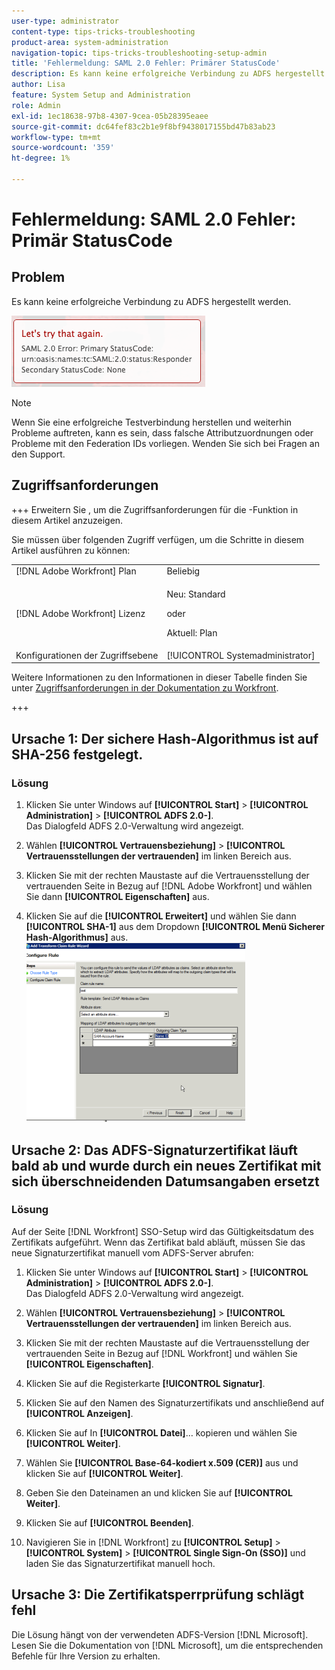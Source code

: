 ```yaml
---
user-type: administrator
content-type: tips-tricks-troubleshooting
product-area: system-administration
navigation-topic: tips-tricks-troubleshooting-setup-admin
title: 'Fehlermeldung: SAML 2.0 Fehler: Primärer StatusCode'
description: Es kann keine erfolgreiche Verbindung zu ADFS hergestellt werden.
author: Lisa
feature: System Setup and Administration
role: Admin
exl-id: 1ec18638-97b8-4307-9cea-05b28395eaee
source-git-commit: dc64fef83c2b1e9f8bf9438017155bd47b83ab23
workflow-type: tm+mt
source-wordcount: '359'
ht-degree: 1%

---
```


# Fehlermeldung: SAML 2.0 Fehler: Primär StatusCode

## Problem

Es kann keine erfolgreiche Verbindung zu ADFS hergestellt werden.

![SAML_2.0_error_Primär_status_code.png](assets/saml-2.0-error-primary-status-code.png)

>[!NOTE]
>
>Wenn Sie eine erfolgreiche Testverbindung herstellen und weiterhin Probleme auftreten, kann es sein, dass falsche Attributzuordnungen oder Probleme mit den Federation IDs vorliegen. Wenden Sie sich bei Fragen an den Support.

## Zugriffsanforderungen

+++ Erweitern Sie , um die Zugriffsanforderungen für die -Funktion in diesem Artikel anzuzeigen.

Sie müssen über folgenden Zugriff verfügen, um die Schritte in diesem Artikel ausführen zu können:

<table style="table-layout:auto"> 
 <col> 
 <col> 
 <tbody> 
  <tr> 
   <td role="rowheader">[!DNL Adobe Workfront] Plan</td> 
   <td>Beliebig</td> 
  </tr> 
  <tr> 
   <td role="rowheader">[!DNL Adobe Workfront] Lizenz</td> 
   <td>
   <p>Neu: Standard</p>
   <p>oder</p>
   <p>Aktuell: Plan</p></td> 
  </tr> 
  <tr> 
   <td role="rowheader">Konfigurationen der Zugriffsebene</td> 
   <td>[!UICONTROL Systemadministrator]</td> 
  </tr> 
 </tbody> 
</table>

Weitere Informationen zu den Informationen in dieser Tabelle finden Sie unter [Zugriffsanforderungen in der Dokumentation zu Workfront](/help/quicksilver/administration-and-setup/add-users/access-levels-and-object-permissions/access-level-requirements-in-documentation.md).

+++

## Ursache 1: Der sichere Hash-Algorithmus ist auf SHA-256 festgelegt.

### Lösung

1. Klicken Sie unter Windows auf **[!UICONTROL Start]** > **[!UICONTROL Administration]** > **[!UICONTROL ADFS 2.0-]**.\
   Das Dialogfeld ADFS 2.0-Verwaltung wird angezeigt.

1. Wählen **[!UICONTROL Vertrauensbeziehung]** > **[!UICONTROL Vertrauensstellungen der vertrauenden]** im linken Bereich aus.

1. Klicken Sie mit der rechten Maustaste auf die Vertrauensstellung der vertrauenden Seite in Bezug auf [!DNL Adobe Workfront] und wählen Sie dann **[!UICONTROL Eigenschaften]** aus.
1. Klicken Sie auf die **[!UICONTROL Erweitert]** und wählen Sie dann **[!UICONTROL SHA-1]** aus dem Dropdown **[!UICONTROL Menü Sicherer Hash-Algorithmus]** aus.\
   ![](assets/1-350x287.png)

## Ursache 2: Das ADFS-Signaturzertifikat läuft bald ab und wurde durch ein neues Zertifikat mit sich überschneidenden Datumsangaben ersetzt

### Lösung

Auf der Seite [!DNL Workfront] SSO-Setup wird das Gültigkeitsdatum des Zertifikats aufgeführt. Wenn das Zertifikat bald abläuft, müssen Sie das neue Signaturzertifikat manuell vom ADFS-Server abrufen:

1. Klicken Sie unter Windows auf **[!UICONTROL Start]** > **[!UICONTROL Administration]** > **[!UICONTROL ADFS 2.0-]**.\
   Das Dialogfeld ADFS 2.0-Verwaltung wird angezeigt.

1. Wählen **[!UICONTROL Vertrauensbeziehung]** > **[!UICONTROL Vertrauensstellungen der vertrauenden]** im linken Bereich aus.

1. Klicken Sie mit der rechten Maustaste auf die Vertrauensstellung der vertrauenden Seite in Bezug auf [!DNL Workfront] und wählen Sie **[!UICONTROL Eigenschaften]**.
1. Klicken Sie auf die Registerkarte **[!UICONTROL Signatur]**.
1. Klicken Sie auf den Namen des Signaturzertifikats und anschließend auf **[!UICONTROL Anzeigen]**.
1. Klicken Sie auf In **[!UICONTROL Datei]**… kopieren und wählen Sie **[!UICONTROL Weiter]**.

1. Wählen Sie **[!UICONTROL Base-64-kodiert x.509 (CER)]** aus und klicken Sie auf **[!UICONTROL Weiter]**.

1. Geben Sie den Dateinamen an und klicken Sie auf **[!UICONTROL Weiter]**.
1. Klicken Sie auf **[!UICONTROL Beenden]**.
1. Navigieren Sie in [!DNL Workfront] zu **[!UICONTROL Setup]** > **[!UICONTROL System]** > **[!UICONTROL Single Sign-On (SSO)]** und laden Sie das Signaturzertifikat manuell hoch.

## Ursache 3: Die Zertifikatsperrprüfung schlägt fehl

Die Lösung hängt von der verwendeten ADFS-Version [!DNL Microsoft]. Lesen Sie die Dokumentation von [!DNL Microsoft], um die entsprechenden Befehle für Ihre Version zu erhalten.
